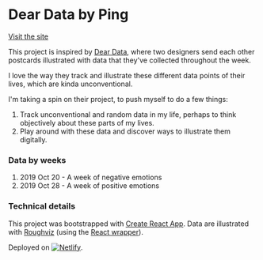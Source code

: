 # Dear Data by Ping

[Visit the site](https://deardata.yenpingchew.com)

This project is inspired by [Dear Data](http://www.dear-data.com/theproject), where two designers send each other postcards illustrated with data that they've collected throughout the week.

I love the way they track and illustrate these different data points of their lives, which are kinda unconventional.

I'm taking a spin on their project, to push myself to do a few things:
1. Track unconventional and random data in my life, perhaps to think objectively about these parts of my lives.
2. Play around with these data and discover ways to illustrate them digitally.

### Data by weeks
1. 2019 Oct 20 - A week of negative emotions
2. 2019 Oct 28 - A week of positive emotions


### Technical details
This project was bootstrapped with [Create React App](https://github.com/facebook/create-react-app).
Data are illustrated with [Roughviz](https://github.com/jwilber/roughViz) (using the [React wrapper](https://github.com/Chris927/react-roughviz)).

Deployed on [![Netlify](https://api.netlify.com/api/v1/badges/138bc56a-dbdc-4d00-b706-7bdcb2c4021a/deploy-status)](https://app.netlify.com/sites/deardata/deploys).
